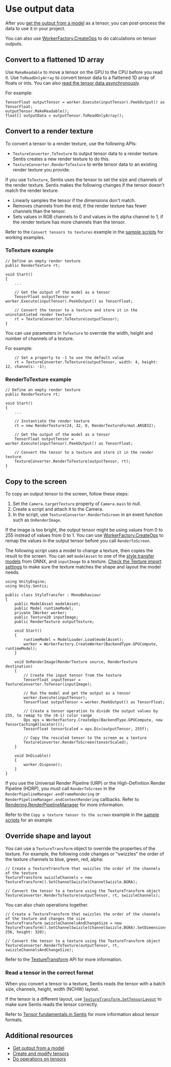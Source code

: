 # Use output data

After you [get the output from a model](get-the-output.md) as a tensor, you can post-process the data to use it in your project.

You can also use [WorkerFactory.CreateOps](do-operations-on-tensors.md) to do calculations on tensor outputs.

## Convert to a flattened 1D array

Use `MakeReadable` to move a tensor on the GPU to the CPU before you read it. Use `ToReadOnlyArray` to convert tensor data to a flattened 1D array of floats or ints. You can also [read the tensor data asynchronously](read-output-async.md).

For example:

```
TensorFloat outputTensor = worker.Execute(inputTensor).PeekOutput() as TensorFloat;
outputTensor.MakeReadable();
float[] outputData = outputTensor.ToReadOnlyArray();
```

## Convert to a render texture

To convert a tensor to a render texture, use the following APIs:

- `TextureConverter.ToTexture` to output tensor data to a render texture. Sentis creates a new render texture to do this.
- `TextureConverter.RenderToTexture` to write tensor data to an existing render texture you provide.

If you use `ToTexture`, Sentis uses the tensor to set the size and channels of the render texture. Sentis makes the following changes if the tensor doesn't match the render texture: 

- Linearly samples the tensor if the dimensions don't match.
- Removes channels from the end, if the render texture has fewer channels than the tensor.
- Sets values in RGB channels to 0 and values in the alpha channel to 1, if the render texture has more channels than the tensor.

Refer to the `Convert tensors to textures` example in the [sample scripts](package-samples.md) for working examples.

### ToTexture example

```
// Define an empty render texture
public RenderTexture rt;

void Start()
{
    ...
    
    // Get the output of the model as a tensor
    TensorFloat outputTensor = worker.Execute(inputTensor).PeekOutput() as TensorFloat;

    // Convert the tensor to a texture and store it in the uninstantiated render texture
    rt = TextureConverter.ToTexture(outputTensor);
}
```

You can use parameters in `ToTexture` to override the width, height and number of channels of a texture. 

For example:

```
    // Set a property to -1 to use the default value
    rt = TextureConverter.ToTexture(outputTensor, width: 4, height: 12, channels: -1);
```

### RenderToTexture example

```
// Define an empty render texture
public RenderTexture rt;

void Start()
{
    ...
    
    // Instantiate the render texture
    rt = new RenderTexture(24, 32, 0, RenderTextureFormat.ARGB32);

    // Get the output of the model as a tensor
    TensorFloat outputTensor = worker.Execute(inputTensor).PeekOutput() as TensorFloat;

    // Convert the tensor to a texture and store it in the render texture
    TextureConverter.RenderToTexture(outputTensor, rt);
}
```

## Copy to the screen

To copy an output tensor to the screen, follow these steps:

1. Set the `Camera.targetTexture` property of `Camera.main` to null.
2. Create a script and attach it to the Camera.
3. In the script, use `TextureConverter.RenderToScreen` in an event function such as `OnRenderImage`.

If the image is too bright, the output tensor might be using values from 0 to 255 instead of values from 0 to 1. You can use [WorkerFactory.CreateOps](do-operations-on-tensors.md) to remap the values in the output tensor before you call `RenderToScreen`.

The following script uses a model to change a texture, then copies the result to the screen. You can set `modelAsset` to one of the [style transfer models](https://github.com/onnx/models/tree/main/validated/vision/style_transfer/fast_neural_style) from ONNX, and `inputImage` to a texture. [Check the Texture import settings](convert-texture-to-tensor.md) to make sure the texture matches the shape and layout the model needs.

```
using UnityEngine;
using Unity.Sentis;

public class StyleTransfer : MonoBehaviour
{
    public ModelAsset modelAsset;
    public Model runtimeModel;
    private IWorker worker;
    public Texture2D inputImage;
    public RenderTexture outputTexture;

    void Start()
    {
        runtimeModel = ModelLoader.Load(modelAsset);
        worker = WorkerFactory.CreateWorker(BackendType.GPUCompute, runtimeModel);
    }

    void OnRenderImage(RenderTexture source, RenderTexture destination)
    {
        // Create the input tensor from the texture
        TensorFloat inputTensor = TextureConverter.ToTensor(inputImage);

        // Run the model and get the output as a tensor
        worker.Execute(inputTensor);
        TensorFloat outputTensor = worker.PeekOutput() as TensorFloat;

        // Create a tensor operation to divide the output values by 255, to remap to the (0-1) color range
        Ops ops = WorkerFactory.CreateOps(BackendType.GPUCompute, new TensorCachingAllocator());
        TensorFloat tensorScaled = ops.Div(outputTensor, 255f);

        // Copy the rescaled tensor to the screen as a texture
        TextureConverter.RenderToScreen(tensorScaled);
    }

    void OnDisable()
    {
        worker.Dispose();
    }
}
```


If you use the Universal Render Pipeline (URP) or the High-Definition Render Pipeline (HDRP), you must call `RenderToScreen` in the `RenderPipelineManager.endFrameRendering` or `RenderPipelineManager.endContextRendering` callbacks. Refer to [Rendering.RenderPipelineManager](https://docs.unity3d.com/ScriptReference/Rendering.RenderPipelineManager.html) for more information.

Refer to the `Copy a texture tensor to the screen` example in the [sample scripts](package-samples.md) for an example.

## Override shape and layout

You can use a `TextureTransform` object to override the properties of the texture. For example, the following code changes or "swizzles" the order of the texture channels to blue, green, red, alpha:

```
// Create a TextureTransform that swizzles the order of the channels of the texture
TextureTransform swizzleChannels = new TextureTransform().SetChannelSwizzle(ChannelSwizzle.BGRA);

// Convert the tensor to a texture using the TextureTransform object
TextureConverter.RenderToTexture(outputTensor, rt, swizzleChannels);
``` 

You can also chain operations together.

```
// Create a TextureTransform that swizzles the order of the channels of the texture and changes the size
TextureTransform swizzleChannelsAndChangeSize = new TextureTransform().SetChannelSwizzle(ChannelSwizzle.BGRA).SetDimensions(width: 256, height: 320);

// Convert the tensor to a texture using the TextureTransform object
TextureConverter.RenderToTexture(outputTensor, rt, swizzleChannelsAndChangeSize);
```

Refer to the [TextureTransform](xref:Unity.Sentis.TextureTransform) API for more information.

### Read a tensor in the correct format

When you convert a tensor to a texture, Sentis reads the tensor with a batch size, channels, height, width (NCHW) layout.

If the tensor is a different layout, use [`TextureTransform.SetTensorLayout`](xref:Unity.Sentis.TextureTransform.SetTensorLayout(Unity.Sentis.TensorLayout)) to make sure Sentis reads the tensor correctly.

Refer to [Tensor fundamentals in Sentis](tensor-fundamentals.md) for more information about tensor formats.

## Additional resources

- [Get output from a model](get-the-output.md)
- [Create and modify tensors](do-basic-tensor-operations.md)
- [Do operations on tensors](do-operations-on-tensors.md)

